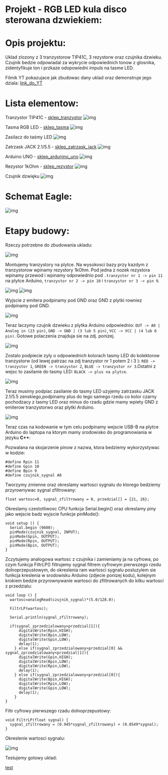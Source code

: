 
# Projekt - RGB LED kula disco sterowana dzwiekiem:

# Opis projektu:

 Uklad zlozony z 3 tranzystorow TIP41C, 3 rezystorw oraz czujnika dzwieku. Czujnik bedzie odpowiadal za wykrycie odpowiednich tonow z glosnika, 
 zidentyfikuje ton i przkaze odopowiedni impuls na tasme LED. 
 
 Filmik YT pokazujace jak zbudowac dany uklad oraz demonstruje jego dziala:
[link_do_YT](https://www.youtube.com/watch?v=G-zCNkNp4RY)

# Lista elementow:

Tranzystor TIP41C - [sklep_tranzystor](https://allegro.pl/oferta/tranzystor-tip41c-tip41-6a-100v-fairchild-to-220-10798629711)
![img](./image/Tranzystor_TIP41C.jpg)

Tasma RGB LED - [sklep_tasma](https://allegro.pl/oferta/tasma-led-smd-wodoodporna-5m-rgb-kolorowa-pilot-10192557011)
![img](./image/Taśma_LED.jpg)

Zasilacz do taśmy LED
![img](./image/zasilacz.jpg)

Zatrzask JACK 2.1/5.5 - [sklep_zatrzask_jack](https://allegro.pl/oferta/szybkozlacze-komplet-g55-gniazdo-zasilania-2-1-5-5-10807172353)
![img](./image/zatrzask.jpg)

Arduino UNO - [sklep_ardunino_uno](https://allegro.pl/oferta/zestaw-startowy-do-arduino-uno-r3-atmega328-ch340-10102800766)
![img](./image/Arduino_UNO.jpg)

Rezystor 1kOhm - [sklep_rezystor](https://allegro.pl/oferta/zestaw-startowy-do-arduino-uno-r3-atmega328-ch340-10102800766)
![img](./image/R_1kOhm.jpg)

Czujnik dzwięku
![img](./image/czujnik_dzwieku.jpg)

# Schemat Eagle:

![img](./image/schemat.png)

# Etapy budowy:

Rzeczy potrzebne do zbudowania ukladu:


![img](./image/elementy.jpg)


Montujemy tranzystory na plytce. Na wysokosci bazy przy kazdym z tranzystorow wpinamy rezystory 1kOhm. Pod jedna z nozek rezystora wpinamy przewod 
i wpinamy odpowiednio pod `.tranzystor nr 1 -> pin 11` na plytce Arduino, `tranzystor nr 2 -> pin 10` i `tranzystor nr 3 -> pin 9`. 

![img](./image/1.jpg)
![img](./image/6.jpg)


Wyjscie z emitera podpinamy pod GND oraz GND z plytki rowniez podpinamy pod GND. 


![img](./image/2.jpg)


Teraz laczymy czujnik dzwieku z plytka Arduino odpowiednio: `OUT -> A0 | Analog in (23 pin)`,
`GND -> GND | (3 lub 5 pin)`, `VCC -> VCC | (4 lub 6 pin)`. Gotowe polaczenia znajduja sie na zdj. ponizej.


![img](./image/3.jpg)


Zostalo podpiecie zyly o odpowiednich kolorach tasmy LED do kolektorow tranzystorw (od lewej patrzac na zdj tranzystor nr 1 potem 2 i 3 ): `RED -> tranzystor 1`,
`GREEN -> tranzystor 2`, `BLUE -> tranzystor nr 3`.Ostatni z wejsc to zasilanie do tasmy LED: `BLACK -> plus na plytce`. 

![img](./image/5.jpg)


Teraz musimy podpiac zasilanie do tasmy LED uzyjemy zatrzasku JACK 2.1/5.5 zenskiego,podpinamy plus do tego samego rzedu co kolor czarny pochodzacy z tasmy LED 
oraz minus do rzadu gdzie mamy wpiety GND z emiterow tranzystorwo oraz plytki Arduino.


![img](./image/4.jpg)


Teraz czas na kodowanie w tym celu podpinamy wejscie USB-B na plytce Arduino do laptopa na ktorym mamy srodowisko do programowiania w jezyku **C++**:

Pozwalana na skojarzenie pinow z nazwa, ktora bedziemy wykorzystywac w kodzie:

```cp
#define Rpin 11						
#define Gpin 10
#define Bpin 9
#define czujnik_sygnal A0
```

Tworzymy zmienne oraz okreslamy wartosci sygnalu do ktorego bedziemy przyrownywac sygnal zfiltrowany:

```cp
float wartosc=0, sygnal_zfiltrowany = 0, przedzial[] = {21, 26};
```

Okreslamy czestotliwosc CPU funkcja Serial.begin() oraz okreslamy piny jako wejscie badz wyjscie
funkcje pinMode():

```cp 
void setup () { 
  Serial.begin (9600);
  pinMode(czujnik_sygnal, INPUT);
  pinMode(Gpin, OUTPUT);
  pinMode(Rpin, OUTPUT);
  pinMode(Bpin, OUTPUT);
}
```

Zczytujemy analogowa wartosc z czujnika i zamieniamy ja na cyfrowa, po czym funkcja FiltrLP() 
filtrujemy sygnal filtrem cyfrowym pierwszego rzedu dolnoprzepustowym, do okreslenia ram wartosci 
sygnalu posluzylem sie funkcja kreslenia w srodowisku Arduino (zdjecie ponizej kodu), kolejnym 
krokiem bedzie przyrownywanie wartosci do zfiltrowanych do kilku wartosci z przedzialu:

```cp
void loop () {
  wartosc=analogRead(czujnik_sygnal)*(5.0/128.0);
  
  FiltrLP(wartosc);
  
  Serial.println(sygnal_zfiltrowany);
  
  if(sygnal_zprzedzialowany>przedzial[1]){
      digitalWrite(Rpin,HIGH);
      digitalWrite(Bpin,LOW);
      digitalWrite(Gpin,LOW);
      delay(1);
    } else if(sygnal_zprzedzialowany>przedzial[0] && sygnal_zprzedzialowany<przedzial[1]){
      digitalWrite(Gpin,HIGH);
      digitalWrite(Bpin,LOW);
      digitalWrite(Rpin,LOW);
      delay(1);
    } else if(sygnal_zprzedzialowany<przedzial[0]){
      digitalWrite(Bpin,HIGH);
      digitalWrite(Rpin,LOW);
      digitalWrite(Gpin,LOW);
      delay(1);
    }
}
```

Filtr cyfrowy pierwszego rzadu dolnoprzepustowy:

```cp
void FiltrLP(float sygnal) {
  sygnal_zfiltrowany = (0.945*sygnal_zfiltrowany) + (0.0549*sygnal);
}
```

Okreslenie wartosci sygnalu:


![img](./image/sygnal.png)


Testujemy gotowy uklad:

[test](https://youtu.be/P37CNaUVJhc)
